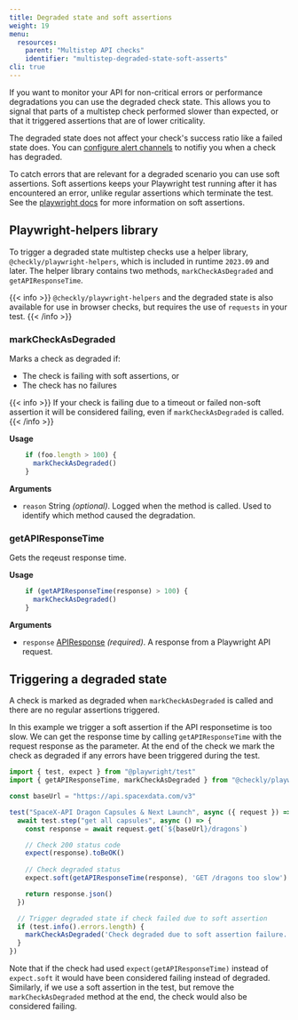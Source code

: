 ```yaml
---
title: Degraded state and soft assertions
weight: 19
menu:
  resources:
    parent: "Multistep API checks"
    identifier: "multistep-degraded-state-soft-asserts"
cli: true
---
```


If you want to monitor your API for non-critical errors or performance degradations you can use the degraded check state. This allows you to signal that parts of a multistep check performed slower than expected, or that it triggered assertions that are of lower criticality. 

The degraded state does not affect your check's success ratio like a failed state does. You can [configure alert channels](/docs/alerting-and-retries/alert-channels/#managing-alert-channels) to notifiy you when a check has degraded. 

To catch errors that are relevant for a degraded scenario you can use soft assertions. Soft assertions keeps your Playwright test running after it has encountered an error, unlike regular assertions which terminate the test. See the [playwright docs](https://playwright.dev/docs/test-assertions#soft-assertions) for more information on soft assertions.

## Playwright-helpers library

To trigger a degraded state multistep checks use a helper library, `@checkly/playwright-helpers`, which is included in runtime `2023.09` and later. The helper library contains two methods, `markCheckAsDegraded` and `getAPIResponseTime`. 

{{< info >}}
`@checkly/playwright-helpers` and the degraded state is also available for use in browser checks, but requires the use of `requests` in your test.
{{< /info >}}

### markCheckAsDegraded
Marks a check as degraded if:
- The check is failing with soft assertions, or
- The check has no failures

{{< info >}}
If your check is failing due to a timeout or failed non-soft assertion it will be considered failing, even if `markCheckAsDegraded` is called.
{{< /info >}}

**Usage**
```ts
    if (foo.length > 100) {
      markCheckAsDegraded()
    }
```

**Arguments**
- `reason` String *(optional)*. Logged when the method is called. Used to identify which method caused the degradation.

### getAPIResponseTime
Gets the reqeust response time.

**Usage**
```ts
    if (getAPIResponseTime(response) > 100) {
      markCheckAsDegraded()
    }
```

**Arguments**
- `response` [APIResponse](https://playwright.dev/docs/api/class-apiresponse) *(required)*. A response from a Playwright API request.

## Triggering a degraded state

A check is marked as degraded when `markCheckAsDegraded` is called and there are no regular assertions triggered.

In this example we trigger a soft assertion if the API responsetime is too slow. We can get the response time by calling `getAPIResponseTime` with the request response as the parameter. At the end of the check we mark the check as degraded if any errors have been triggered during the test.

```ts
import { test, expect } from "@playwright/test"
import { getAPIResponseTime, markCheckAsDegraded } from "@checkly/playwright-helpers"

const baseUrl = "https://api.spacexdata.com/v3"

test("SpaceX-API Dragon Capsules & Next Launch", async ({ request }) => {
  await test.step("get all capsules", async () => {
    const response = await request.get(`${baseUrl}/dragons`)

    // Check 200 status code
    expect(response).toBeOK()
    
    // Check degraded status
    expect.soft(getAPIResponseTime(response), 'GET /dragons too slow').toBeLessThanOrEqual(200)

    return response.json()
  })

  // Trigger degraded state if check failed due to soft assertion
  if (test.info().errors.length) {
    markCheckAsDegraded('Check degraded due to soft assertion failure.')
  }
})
```

Note that if the check had used `expect(getAPIResponseTime)` instead of `expect.soft` it would have been considered failing instead of degraded. Similarly, if we use a soft assertion in the test, but remove the `markCheckAsDegraded` method at the end, the check would also be considered failing.